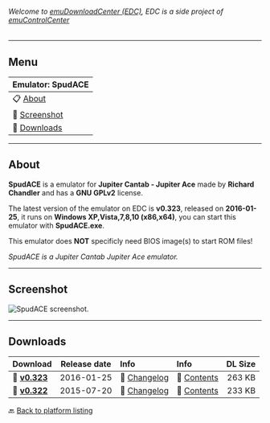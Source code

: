 ###### Welcome to [emuDownloadCenter (EDC)](https://github.com/PhoenixInteractiveNL/emuDownloadCenter/wiki/), EDC is a side project of [emuControlCenter](https://github.com/PhoenixInteractiveNL/emuControlCenter/wiki/)
***
## Menu
| **Emulator: SpudACE** |
|:---------|
| :clipboard: [About](#about) |
| :sunrise: [Screenshot](#screenshot) |
| :floppy_disk: [Downloads](#downloads) |
***
## About
**SpudACE** is a emulator for **Jupiter Cantab - Jupiter Ace** made by **Richard Chandler** and has a **GNU GPLv2** license.

The latest version of the emulator on EDC is **v0.323**, released on **2016-01-25**, it runs on **Windows XP,Vista,7,8,10 (x86,x64)**, you can start this emulator with **SpudACE.exe**.

This emulator does **NOT** specificly need BIOS image(s) to start ROM files!

_SpudACE is a Jupiter Cantab Jupiter Ace emulator._
***
## Screenshot
![](https://raw.githubusercontent.com/PhoenixInteractiveNL/emuDownloadCenter/master/hooks/spudace/screen.jpg "SpudACE screenshot.")
***
## Downloads
| Download | Release date  | Info       | Info       | DL Size    |
|:---------|:-------------:|:-----------|:-----------|-----------:|
| :floppy_disk: [**v0.323**](https://github.com/PhoenixInteractiveNL/edc-repo0003/raw/master/spudace/0.323.7z) | 2016-01-25 | :page_facing_up: [Changelog](https://github.com/PhoenixInteractiveNL/edc-repo0003/blob/master/spudace/0.323_changelog.txt) | :mag_right: [Contents](https://github.com/PhoenixInteractiveNL/edc-repo0003/blob/master/spudace/0.323_contents.txt) | 263 KB |
| :floppy_disk: [**v0.322**](https://github.com/PhoenixInteractiveNL/edc-repo0003/raw/master/spudace/0.322.7z) | 2015-07-20 | :page_facing_up: [Changelog](https://github.com/PhoenixInteractiveNL/edc-repo0003/blob/master/spudace/0.322_changelog.txt) | :mag_right: [Contents](https://github.com/PhoenixInteractiveNL/edc-repo0003/blob/master/spudace/0.322_contents.txt) | 233 KB |

:back: [Back to platform listing](https://github.com/PhoenixInteractiveNL/emuDownloadCenter/wiki/EDC-Platform-List)
